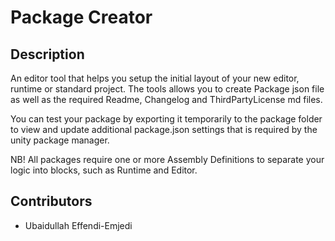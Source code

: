 # Package Creator

## Description
An editor tool that helps you setup the initial layout of your new editor, runtime or standard project.
The tools allows you to create Package json file as well as the required Readme, Changelog and 
ThirdPartyLicense md files.

You can test your package by exporting it temporarily to the package folder to view and update
additional package.json settings that is required by the unity package manager.

NB! 
All packages require one or more Assembly Definitions to separate your logic into blocks, such as Runtime and Editor.

## Contributors
+ Ubaidullah Effendi-Emjedi
